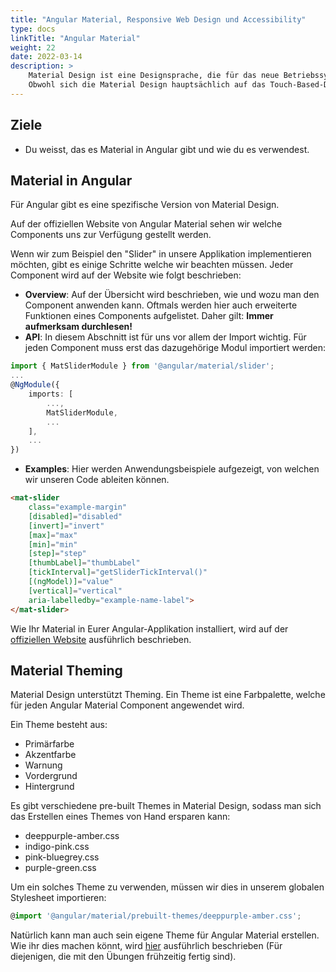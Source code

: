 ```yaml
---
title: "Angular Material, Responsive Web Design und Accessibility"
type: docs
linkTitle: "Angular Material"
weight: 22
date: 2022-03-14
description: >
    Material Design ist eine Designsprache, die für das neue Betriebssystem von Google Android entwickelt wurde, das im Sommer 2014 angekündigt wurde.
    Obwohl sich die Material Design hauptsächlich auf das Touch-Based-Design mobiler Apps konzentriert, ist es möglich, dieselben Ideen in das Webdesign zu übertragen.
---
```

## Ziele
* Du weisst, das es Material in Angular gibt und wie du es verwendest.

## Material in Angular
Für Angular gibt es eine spezifische Version von Material Design.

Auf der offiziellen Website von Angular Material sehen wir welche Components uns zur Verfügung gestellt werden.

Wenn wir zum Beispiel den "Slider" in unsere Applikation implementieren möchten, gibt es einige Schritte welche wir beachten müssen.
Jeder Component wird auf der Website wie folgt beschrieben:

* **Overview**: Auf der Übersicht wird beschrieben, wie und wozu man den Component anwenden kann.
Oftmals werden hier auch erweiterte Funktionen eines Components aufgelistet. Daher gilt: **Immer aufmerksam durchlesen!**
*  **API**: In diesem Abschnitt ist für uns vor allem der Import wichtig. Für jeden Component muss erst das dazugehörige Modul importiert werden:

```typescript
import { MatSliderModule } from '@angular/material/slider';
...
@NgModule({
    imports: [
        ...,
        MatSliderModule,
        ...
    ],
    ...
})
```

* **Examples**: Hier werden Anwendungsbeispiele aufgezeigt, von welchen wir unseren Code ableiten können.
```html
<mat-slider
    class="example-margin"
    [disabled]="disabled"
    [invert]="invert"
    [max]="max"
    [min]="min"
    [step]="step"
    [thumbLabel]="thumbLabel"
    [tickInterval]="getSliderTickInterval()"
    [(ngModel)]="value"
    [vertical]="vertical"
    aria-labelledby="example-name-label">
</mat-slider>
```

Wie Ihr Material in Eurer Angular-Applikation installiert, wird auf der [offiziellen Website](https://material.angular.io/guide/getting-started) ausführlich beschrieben.

## Material Theming
Material Design unterstützt Theming. Ein Theme ist eine Farbpalette, welche für jeden Angular Material Component angewendet wird. 

Ein Theme besteht aus:
* Primärfarbe
* Akzentfarbe
* Warnung
* Vordergrund
* Hintergrund

Es gibt verschiedene pre-built Themes in Material Design, sodass man sich das Erstellen eines Themes von Hand ersparen kann:
* deeppurple-amber.css
* indigo-pink.css
* pink-bluegrey.css
* purple-green.css

Um ein solches Theme zu verwenden, müssen wir dies in unserem globalen Stylesheet importieren:

```typescript
@import '@angular/material/prebuilt-themes/deeppurple-amber.css';
```

Natürlich kann man auch sein eigene Theme für Angular Material erstellen.
Wie ihr dies machen könnt, wird [hier](https://material.angular.io/guide/theming#defining-a-custom-theme) ausführlich beschrieben (Für diejenigen, die mit den Übungen frühzeitig fertig sind).